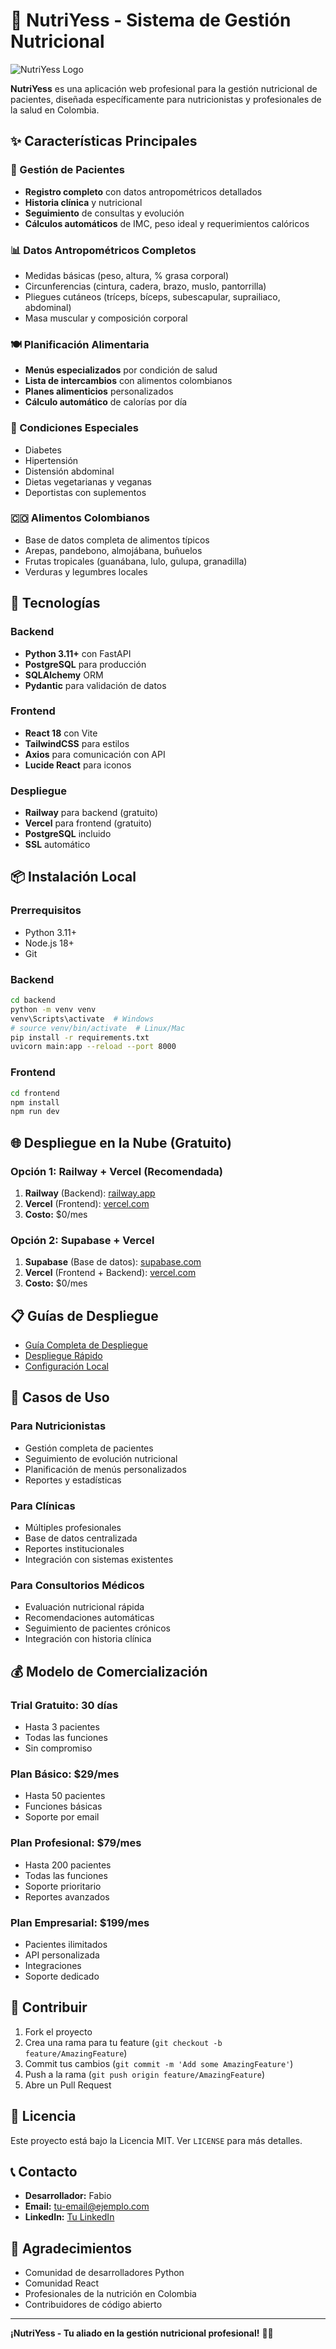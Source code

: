 # 🥗 NutriYess - Sistema de Gestión Nutricional

![NutriYess Logo](https://img.shields.io/badge/NutriYess-Nutrition%20Management-green?style=for-the-badge&logo=health)

**NutriYess** es una aplicación web profesional para la gestión nutricional de pacientes, diseñada específicamente para nutricionistas y profesionales de la salud en Colombia.

## ✨ Características Principales

### 👥 Gestión de Pacientes
- **Registro completo** con datos antropométricos detallados
- **Historia clínica** y nutricional
- **Seguimiento** de consultas y evolución
- **Cálculos automáticos** de IMC, peso ideal y requerimientos calóricos

### 📊 Datos Antropométricos Completos
- Medidas básicas (peso, altura, % grasa corporal)
- Circunferencias (cintura, cadera, brazo, muslo, pantorrilla)
- Pliegues cutáneos (tríceps, bíceps, subescapular, suprailiaco, abdominal)
- Masa muscular y composición corporal

### 🍽️ Planificación Alimentaria
- **Menús especializados** por condición de salud
- **Lista de intercambios** con alimentos colombianos
- **Planes alimenticios** personalizados
- **Cálculo automático** de calorías por día

### 🎯 Condiciones Especiales
- Diabetes
- Hipertensión
- Distensión abdominal
- Dietas vegetarianas y veganas
- Deportistas con suplementos

### 🇨🇴 Alimentos Colombianos
- Base de datos completa de alimentos típicos
- Arepas, pandebono, almojábana, buñuelos
- Frutas tropicales (guanábana, lulo, gulupa, granadilla)
- Verduras y legumbres locales

## 🚀 Tecnologías

### Backend
- **Python 3.11+** con FastAPI
- **PostgreSQL** para producción
- **SQLAlchemy** ORM
- **Pydantic** para validación de datos

### Frontend
- **React 18** con Vite
- **TailwindCSS** para estilos
- **Axios** para comunicación con API
- **Lucide React** para iconos

### Despliegue
- **Railway** para backend (gratuito)
- **Vercel** para frontend (gratuito)
- **PostgreSQL** incluido
- **SSL** automático

## 📦 Instalación Local

### Prerrequisitos
- Python 3.11+
- Node.js 18+
- Git

### Backend
```bash
cd backend
python -m venv venv
venv\Scripts\activate  # Windows
# source venv/bin/activate  # Linux/Mac
pip install -r requirements.txt
uvicorn main:app --reload --port 8000
```

### Frontend
```bash
cd frontend
npm install
npm run dev
```

## 🌐 Despliegue en la Nube (Gratuito)

### Opción 1: Railway + Vercel (Recomendada)
1. **Railway** (Backend): [railway.app](https://railway.app)
2. **Vercel** (Frontend): [vercel.com](https://vercel.com)
3. **Costo:** $0/mes

### Opción 2: Supabase + Vercel
1. **Supabase** (Base de datos): [supabase.com](https://supabase.com)
2. **Vercel** (Frontend + Backend): [vercel.com](https://vercel.com)
3. **Costo:** $0/mes

## 📋 Guías de Despliegue

- [Guía Completa de Despliegue](DEPLOYMENT_GUIDE.md)
- [Despliegue Rápido](QUICK_DEPLOY.md)
- [Configuración Local](QUICK_START.md)

## 🎯 Casos de Uso

### Para Nutricionistas
- Gestión completa de pacientes
- Seguimiento de evolución nutricional
- Planificación de menús personalizados
- Reportes y estadísticas

### Para Clínicas
- Múltiples profesionales
- Base de datos centralizada
- Reportes institucionales
- Integración con sistemas existentes

### Para Consultorios Médicos
- Evaluación nutricional rápida
- Recomendaciones automáticas
- Seguimiento de pacientes crónicos
- Integración con historia clínica

## 💰 Modelo de Comercialización

### Trial Gratuito: 30 días
- Hasta 3 pacientes
- Todas las funciones
- Sin compromiso

### Plan Básico: $29/mes
- Hasta 50 pacientes
- Funciones básicas
- Soporte por email

### Plan Profesional: $79/mes
- Hasta 200 pacientes
- Todas las funciones
- Soporte prioritario
- Reportes avanzados

### Plan Empresarial: $199/mes
- Pacientes ilimitados
- API personalizada
- Integraciones
- Soporte dedicado

## 🤝 Contribuir

1. Fork el proyecto
2. Crea una rama para tu feature (`git checkout -b feature/AmazingFeature`)
3. Commit tus cambios (`git commit -m 'Add some AmazingFeature'`)
4. Push a la rama (`git push origin feature/AmazingFeature`)
5. Abre un Pull Request

## 📄 Licencia

Este proyecto está bajo la Licencia MIT. Ver `LICENSE` para más detalles.

## 📞 Contacto

- **Desarrollador:** Fabio
- **Email:** tu-email@ejemplo.com
- **LinkedIn:** [Tu LinkedIn](https://linkedin.com/in/tu-perfil)

## 🙏 Agradecimientos

- Comunidad de desarrolladores Python
- Comunidad React
- Profesionales de la nutrición en Colombia
- Contribuidores de código abierto

---

**¡NutriYess - Tu aliado en la gestión nutricional profesional!** 🥗✨